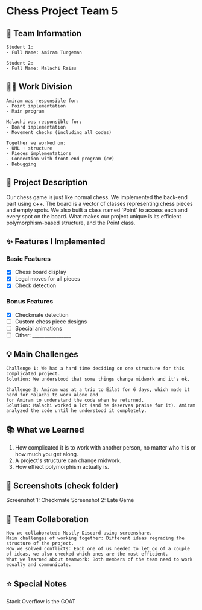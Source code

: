 # Chess Project Team 5

## 👥 Team Information
```
Student 1:
- Full Name: Amiram Turgeman

Student 2:
- Full Name: Malachi Raiss

```

## 👨‍💻 Work Division
```
Amiram was responsible for:
- Point implementation
- Main program

Malachi was responsible for:
- Board implementation
- Movement checks (including all codes)

Together we worked on:
- UML + structure
- Pieces implementations
- Connection with front-end program (c#)
- Debugging
```

## 📝 Project Description
Our chess game is just like normal chess.
We implemented the back-end part using c++.
The board is a vector of classes representing chess pieces and empty spots.
We also built a class named 'Point' to access each and every spot on the board. 
What makes our project unique is its efficient polymorphism-based structure, and the Point class.

## ✨ Features I Implemented

### Basic Features
- [X] Chess board display
- [X] Legal moves for all pieces
- [X] Check detection

### Bonus Features
- [X] Checkmate detection
- [ ] Custom chess piece designs
- [ ] Special animations
- [ ] Other: ________________

## 💡 Main Challenges
```
Challenge 1: We had a hard time deciding on one structure for this complicated project.
Solution: We understood that some things change midwork and it's ok.

Challenge 2: Amiram was at a trip to Eilat for 6 days, which made it hard for Malachi to work alone and
for Amiram to understand the code when he returned.
Solution: Malachi worked a lot (and he deserves praise for it). Amiram analyzed the code until he understood it completely.
```

## 📚 What we Learned
1. How complicated it is to work with another person, no matter who it is or how much you get along.
2. A project's structure can change midwork.
3. How effiect polymorphism actually is.

## 📸 Screenshots (check folder)
Screenshot 1: Checkmate
Screenshot 2: Late Game

## 🤝 Team Collaboration
```
How we collaborated: Mostly Discord using screenshare.
Main challenges of working together: Different ideas regrading the structure of the project.
How we solved conflicts: Each one of us needed to let go of a couple of ideas, we also checked which ones are the most efficient.
What we learned about teamwork: Both members of the team need to work equally and communicate.
```

## ⭐ Special Notes
Stack Overflow is the GOAT